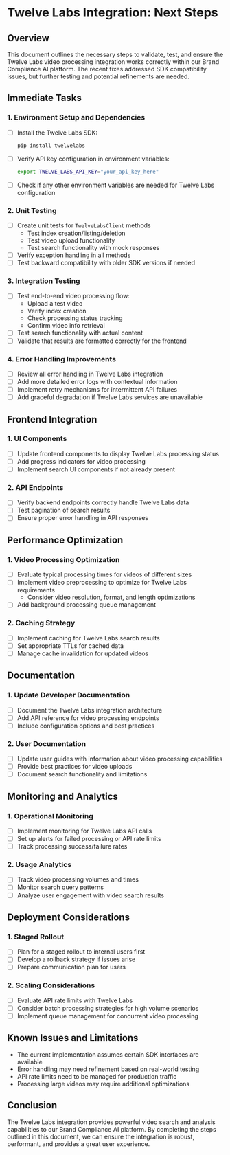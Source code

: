 # Twelve Labs Integration: Next Steps

## Overview
This document outlines the necessary steps to validate, test, and ensure the Twelve Labs video processing integration works correctly within our Brand Compliance AI platform. The recent fixes addressed SDK compatibility issues, but further testing and potential refinements are needed.

## Immediate Tasks

### 1. Environment Setup and Dependencies
- [ ] Install the Twelve Labs SDK:
  ```bash
  pip install twelvelabs
  ```
- [ ] Verify API key configuration in environment variables:
  ```bash
  export TWELVE_LABS_API_KEY="your_api_key_here"
  ```
- [ ] Check if any other environment variables are needed for Twelve Labs configuration

### 2. Unit Testing
- [ ] Create unit tests for `TwelveLabsClient` methods
  - Test index creation/listing/deletion
  - Test video upload functionality
  - Test search functionality with mock responses
- [ ] Verify exception handling in all methods
- [ ] Test backward compatibility with older SDK versions if needed

### 3. Integration Testing
- [ ] Test end-to-end video processing flow:
  - Upload a test video
  - Verify index creation
  - Check processing status tracking
  - Confirm video info retrieval
- [ ] Test search functionality with actual content
- [ ] Validate that results are formatted correctly for the frontend

### 4. Error Handling Improvements
- [ ] Review all error handling in Twelve Labs integration
- [ ] Add more detailed error logs with contextual information
- [ ] Implement retry mechanisms for intermittent API failures
- [ ] Add graceful degradation if Twelve Labs services are unavailable

## Frontend Integration

### 1. UI Components
- [ ] Update frontend components to display Twelve Labs processing status
- [ ] Add progress indicators for video processing 
- [ ] Implement search UI components if not already present

### 2. API Endpoints
- [ ] Verify backend endpoints correctly handle Twelve Labs data
- [ ] Test pagination of search results
- [ ] Ensure proper error handling in API responses

## Performance Optimization

### 1. Video Processing Optimization
- [ ] Evaluate typical processing times for videos of different sizes
- [ ] Implement video preprocessing to optimize for Twelve Labs requirements
  - Consider video resolution, format, and length optimizations
- [ ] Add background processing queue management

### 2. Caching Strategy
- [ ] Implement caching for Twelve Labs search results
- [ ] Set appropriate TTLs for cached data
- [ ] Manage cache invalidation for updated videos

## Documentation

### 1. Update Developer Documentation
- [ ] Document the Twelve Labs integration architecture
- [ ] Add API reference for video processing endpoints
- [ ] Include configuration options and best practices

### 2. User Documentation
- [ ] Update user guides with information about video processing capabilities
- [ ] Provide best practices for video uploads
- [ ] Document search functionality and limitations

## Monitoring and Analytics

### 1. Operational Monitoring
- [ ] Implement monitoring for Twelve Labs API calls
- [ ] Set up alerts for failed processing or API rate limits
- [ ] Track processing success/failure rates

### 2. Usage Analytics
- [ ] Track video processing volumes and times
- [ ] Monitor search query patterns
- [ ] Analyze user engagement with video search results

## Deployment Considerations

### 1. Staged Rollout
- [ ] Plan for a staged rollout to internal users first
- [ ] Develop a rollback strategy if issues arise
- [ ] Prepare communication plan for users

### 2. Scaling Considerations
- [ ] Evaluate API rate limits with Twelve Labs
- [ ] Consider batch processing strategies for high volume scenarios
- [ ] Implement queue management for concurrent video processing

## Known Issues and Limitations

- The current implementation assumes certain SDK interfaces are available
- Error handling may need refinement based on real-world testing
- API rate limits need to be managed for production traffic
- Processing large videos may require additional optimizations

## Conclusion

The Twelve Labs integration provides powerful video search and analysis capabilities to our Brand Compliance AI platform. By completing the steps outlined in this document, we can ensure the integration is robust, performant, and provides a great user experience.
